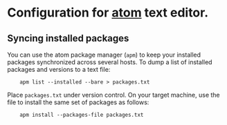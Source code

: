# Configuration for [atom](https://atom.io) text editor.

## Syncing installed packages

You can use the atom package manager (`apm`) to keep your installed packages
synchronized across several hosts. To dump a list of installed packages and
versions to a text file:

```
    apm list --installed --bare > packages.txt
```

Place `packages.txt` under version control. On your target machine, use the
file to install the same set of packages as follows:

```
    apm install --packages-file packages.txt
```
